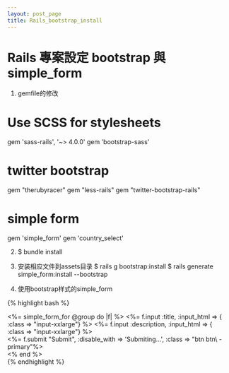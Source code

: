 ```yaml
---
layout: post_page
title: Rails_bootstrap_install
---
```

# Rails 專案設定 bootstrap 與 simple_form

1. gemfile的修改
# Use SCSS for stylesheets
gem 'sass-rails', '~> 4.0.0'
gem 'bootstrap-sass'

# twitter bootstrap
gem "therubyracer"
gem "less-rails"
gem "twitter-bootstrap-rails"

# simple form
gem 'simple_form'
gem 'country_select'

2. $ bundle install

3. 安装相应文件到assets目录
$ rails g bootstrap:install
$ rails generate simple_form:install --bootstrap

4. 使用bootstrap样式的simple_form

{% highlight bash %}
<div class="span12">
<%= simple_form_for @group do |f| %>
<%= f.input :title, :input_html => { :class => "input-xxlarge"} %>
<%= f.input :description, :input_html => { :class => "input-xxlarge"} %>
<div class="form-actions">
<%= f.submit "Submit", :disable_with => 'Submiting...', :class => "btn btn\
-primary"%> </div>
<% end %> </div>
{% endhighlight %}